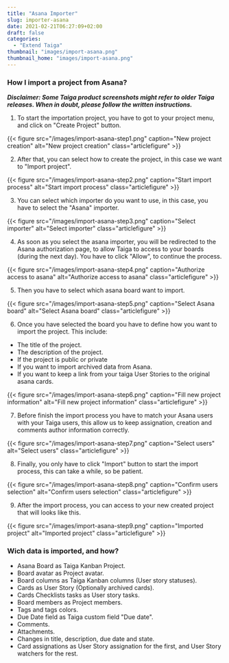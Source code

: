 ```yaml
---
title: "Asana Importer"
slug: importer-asana
date: 2021-02-21T06:27:09+02:00
draft: false
categories:
  - "Extend Taiga"
thumbnail: "images/import-asana.png"
thumbnail_home: "images/import-asana.png"
---
```


### How I import a project from Asana?

***Disclaimer: Some Taiga product screenshots might refer to older Taiga releases. When in doubt, please follow the written instructions.***

1. To start the importation project, you have to got to your project menu, and
click on "Create Project" button.

{{< figure src="/images/import-asana-step1.png" caption="New project creation" alt="New project creation" class="articlefigure" >}}

2. After that, you can select how to create the project, in this case we want
to "Import project".

{{< figure src="/images/import-asana-step2.png" caption="Start import process" alt="Start import process" class="articlefigure" >}}

3. You can select which importer do you want to use, in this case, you have to
select the "Asana" importer.

{{< figure src="/images/import-asana-step3.png" caption="Select importer" alt="Select importer" class="articlefigure" >}}

4. As soon as you select the asana importer, you will be redirected to the Asana
authorization page, to allow Taiga to access to your boards (during the next
day). You have to click "Allow", to continue the process.

{{< figure src="/images/import-asana-step4.png" caption="Authorize access to asana" alt="Authorize access to asana" class="articlefigure" >}}

5. Then you have to select which asana board want to import.

{{< figure src="/images/import-asana-step5.png" caption="Select Asana board" alt="Select Asana board" class="articlefigure" >}}

6. Once you have selected the board you have to define how you want to import
the project. This include:

  * The title of the project.
  * The description of the project.
  * If the project is public or private
  * If you want to import archived data from Asana.
  * If you want to keep a link from your taiga User Stories to the original asana cards.

{{< figure src="/images/import-asana-step6.png" caption="Fill new project information" alt="Fill new project information" class="articlefigure" >}}

7. Before finish the import process you have to match your Asana users with your
Taiga users, this allow us to keep assignation, creation and comments author
information correctly.

{{< figure src="/images/import-asana-step7.png" caption="Select users" alt="Select users" class="articlefigure" >}}

8. Finally, you only have to click "Import" button to start the import process,
this can take a while, so be patient.

{{< figure src="/images/import-asana-step8.png" caption="Confirm users selection" alt="Confirm users selection" class="articlefigure" >}}

9. After the import process, you can access to your new created project that
will looks like this.

{{< figure src="/images/import-asana-step9.png" caption="Imported project" alt="Imported project" class="articlefigure" >}}


### Wich data is imported, and how?

  - Asana Board as Taiga Kanban Project.
  - Board avatar as Project avatar.
  - Board columns as Taiga Kanban columns (User story statuses).
  - Cards as User Story (Optionally archived cards).
  - Cards Checklists tasks as User story tasks.
  - Board members as Project members.
  - Tags and tags colors.
  - Due Date field as Taiga custom field "Due date".
  - Comments.
  - Attachments.
  - Changes in title, description, due date and state.
  - Card assignations as User Story assignation for the first, and User Story watchers for the rest.

